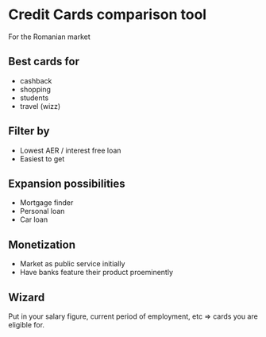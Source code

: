 Credit Cards comparison tool
============================

For the Romanian market


Best cards for
--------------

* cashback
* shopping
* students
* travel (wizz) 

Filter by
---------

* Lowest AER / interest free loan
* Easiest to get


Expansion possibilities
-----------------------

* Mortgage finder
* Personal loan
* Car loan

Monetization
------------

* Market as public service initially
* Have banks feature their product proeminently

Wizard
------

Put in your salary figure, current period of employment, etc => cards you are eligible for.
